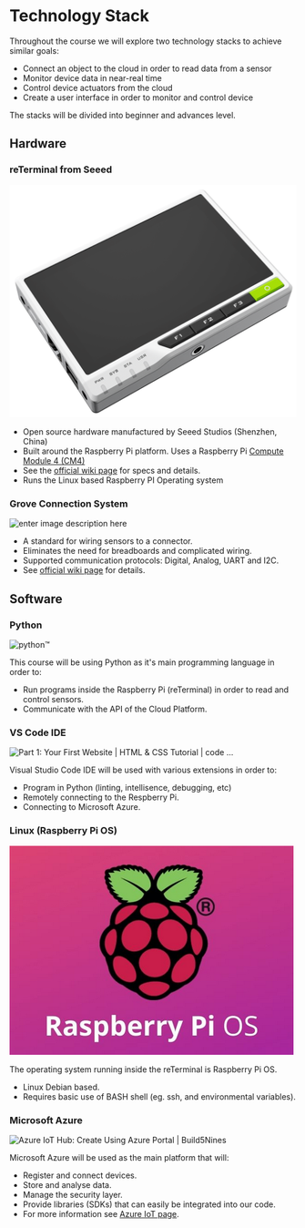 # Technology Stack

Throughout the course we will explore two technology stacks to achieve similar goals:

- Connect an object to the cloud in order to read data from a sensor
- Monitor device data in near-real time
- Control device actuators from the cloud
- Create a user interface in order to monitor and control device

The stacks will be divided into beginner and advances level.

## Hardware

### reTerminal from Seeed

![hardware platform used for the course: reTerminal](assets/tech-stack-reterminal.png ':size=500')

- Open source hardware manufactured by Seeed Studios (Shenzhen, China)
- Built around the Raspberry Pi platform. Uses a Raspberry Pi [Compute Module 4 (CM4)](https://www.raspberrypi.com/products/compute-module-4/?variant=raspberry-pi-cm4001000)
- See the [official wiki page](https://wiki.seeedstudio.com/reTerminal/) for specs and details.
- Runs the Linux based Raspberry PI  Operating system 


### Grove Connection System

![enter image description here](https://files.seeedstudio.com/wiki/GroveSystem/images/starter_kit_main.jpg)

- A standard for wiring sensors to a connector.
- Eliminates the need for breadboards and complicated wiring.
- Supported communication protocols: Digital, Analog, UART and I2C.
- See [official wiki page](https://wiki.seeedstudio.com/Grove_System/) for details.

## Software

### Python

![python™](https://www.python.org/static/img/python-logo.png)

This course will  be using Python as it's main programming language in order to:
- Run programs inside the Raspberry Pi (reTerminal) in order to read and control sensors.
- Communicate with the API of the Cloud Platform.

### VS Code IDE

![Part 1: Your First Website | HTML & CSS Tutorial | code ...](https://external-content.duckduckgo.com/iu/?u=https%3A%2F%2Fcode.makery.ch%2Flibrary%2Fhtml-css%2Fpart1%2Fvs-code-logo.png&f=1&nofb=1)

Visual Studio Code IDE will be used with various extensions in order to:
-  Program in Python (linting, intellisence, debugging, etc)
- Remotely connecting to the Respberry Pi.
- Connecting to Microsoft Azure.

### Linux (Raspberry Pi OS)

![Logo for raspberry pi os](assets/tech-stack-raspberry-pi-os.png ':size=400')

The operating system running inside the reTerminal is Raspberry Pi OS.
- Linux Debian based.
- Requires basic use of BASH shell (eg. ssh, and environmental variables).

### Microsoft Azure

![Azure IoT Hub: Create Using Azure Portal | Build5Nines](https://external-content.duckduckgo.com/iu/?u=https%3A%2F%2Fi1.wp.com%2Fbuild5nines.com%2Fwp-content%2Fuploads%2F2019%2F12%2FAzure_IoT_Hub_Featured_Image.jpg%3Fresize%3D1080%252C675%26ssl%3D1&f=1&nofb=1 ':size=400')

 Microsoft Azure will be used as the main platform that will:
 - Register and connect devices.
 - Store and analyse data.
 - Manage the security layer.
 - Provide libraries (SDKs) that can easily be integrated into our code.
 - For more information see [Azure IoT page](https://azure.microsoft.com/en-us/overview/iot/).